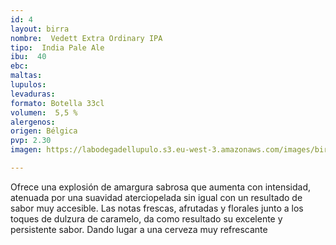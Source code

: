 ```yaml
---
id: 4
layout: birra
nombre:  Vedett Extra Ordinary IPA
tipo:  India Pale Ale
ibu:  40
ebc:
maltas: 
lupulos: 
levaduras: 
formato: Botella 33cl
volumen:  5,5 %
alergenos: 
origen: Bélgica
pvp: 2.30
imagen: https://labodegadellupulo.s3.eu-west-3.amazonaws.com/images/birras/vedettipa.jpg

---
```

Ofrece una explosión de amargura sabrosa que aumenta con intensidad, atenuada por una suavidad aterciopelada sin igual con un resultado de sabor muy accesible. Las notas frescas, afrutadas y florales junto a los toques de dulzura de caramelo, da como resultado su excelente y persistente sabor. Dando lugar a una cerveza muy refrescante











